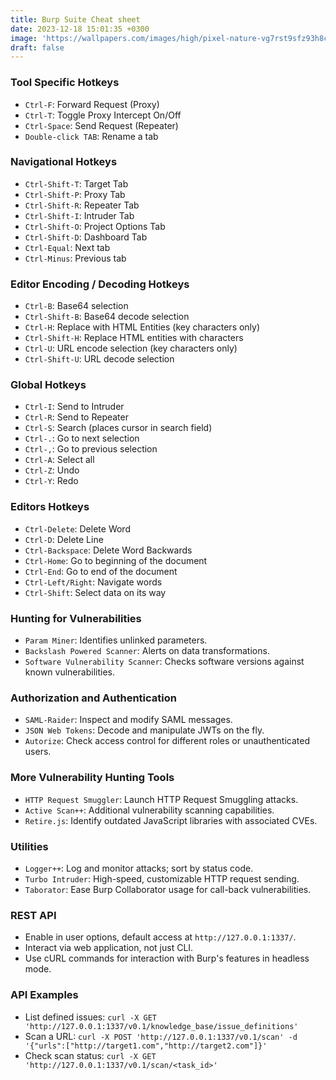 ```yaml
---
title: Burp Suite Cheat sheet
date: 2023-12-18 15:01:35 +0300
image: 'https://wallpapers.com/images/high/pixel-nature-vg7rst9sfz93h8cz.webp'
draft: false
---
```

### Tool Specific Hotkeys

- `Ctrl-F`: Forward Request (Proxy)
- `Ctrl-T`: Toggle Proxy Intercept On/Off
- `Ctrl-Space`: Send Request (Repeater)
- `Double-click TAB`: Rename a tab

### Navigational Hotkeys

- `Ctrl-Shift-T`: Target Tab
- `Ctrl-Shift-P`: Proxy Tab
- `Ctrl-Shift-R`: Repeater Tab
- `Ctrl-Shift-I`: Intruder Tab
- `Ctrl-Shift-O`: Project Options Tab
- `Ctrl-Shift-D`: Dashboard Tab
- `Ctrl-Equal`: Next tab
- `Ctrl-Minus`: Previous tab

### Editor Encoding / Decoding Hotkeys

- `Ctrl-B`: Base64 selection
- `Ctrl-Shift-B`: Base64 decode selection
- `Ctrl-H`: Replace with HTML Entities (key characters only)
- `Ctrl-Shift-H`: Replace HTML entities with characters
- `Ctrl-U`: URL encode selection (key characters only)
- `Ctrl-Shift-U`: URL decode selection

### Global Hotkeys

- `Ctrl-I`: Send to Intruder
- `Ctrl-R`: Send to Repeater
- `Ctrl-S`: Search (places cursor in search field)
- `Ctrl-.`: Go to next selection
- `Ctrl-,`: Go to previous selection
- `Ctrl-A`: Select all
- `Ctrl-Z`: Undo
- `Ctrl-Y`: Redo

### Editors Hotkeys

- `Ctrl-Delete`: Delete Word
- `Ctrl-D`: Delete Line
- `Ctrl-Backspace`: Delete Word Backwards
- `Ctrl-Home`: Go to beginning of the document
- `Ctrl-End`: Go to end of the document
- `Ctrl-Left/Right`: Navigate words
- `Ctrl-Shift`: Select data on its way

### Hunting for Vulnerabilities

- `Param Miner`: Identifies unlinked parameters.
- `Backslash Powered Scanner`: Alerts on data transformations.
- `Software Vulnerability Scanner`: Checks software versions against known vulnerabilities.

### Authorization and Authentication

- `SAML-Raider`: Inspect and modify SAML messages.
- `JSON Web Tokens`: Decode and manipulate JWTs on the fly.
- `Autorize`: Check access control for different roles or unauthenticated users.

### More Vulnerability Hunting Tools

- `HTTP Request Smuggler`: Launch HTTP Request Smuggling attacks.
- `Active Scan++`: Additional vulnerability scanning capabilities.
- `Retire.js`: Identify outdated JavaScript libraries with associated CVEs.

### Utilities

- `Logger++`: Log and monitor attacks; sort by status code.
- `Turbo Intruder`: High-speed, customizable HTTP request sending.
- `Taborator`: Ease Burp Collaborator usage for call-back vulnerabilities.

### REST API

- Enable in user options, default access at `http://127.0.0.1:1337/`.
- Interact via web application, not just CLI.
- Use cURL commands for interaction with Burp's features in headless mode.

### API Examples

- List defined issues: `curl -X GET 'http://127.0.0.1:1337/v0.1/knowledge_base/issue_definitions'`
- Scan a URL: `curl -X POST 'http://127.0.0.1:1337/v0.1/scan' -d '{"urls":["http://target1.com","http://target2.com"]}'`
- Check scan status: `curl -X GET 'http://127.0.0.1:1337/v0.1/scan/<task_id>'`